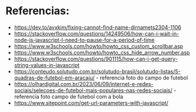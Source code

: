 # Referencias:
- https://dev.to/avxkim/fixing-cannot-find-name-dirnamets2304-1106
- https://stackoverflow.com/questions/14249506/how-can-i-wait-in-node-js-javascript-l-need-to-pause-for-a-period-of-time
- https://www.w3schools.com/howto/howto_css_custom_scrollbar.asp
- https://www.w3schools.com/howto/howto_css_hide_arrow_number.asp
- https://stackoverflow.com/questions/901115/how-can-i-get-query-string-values-in-javascript
- https://conteudo.solutudo.com.br/solutudo-brasil/solutudo-listas/5-quadras-de-futebol-em-aracaju/ - referencia foto do campo de futebol
- https://olhardigital.com.br/2023/06/09/internet-e-redes-sociais/selecoes-de-futebol-mais-populares-nas-redes-sociais/ - referencia foto campo de futebol com a bola
- https://www.sitepoint.com/get-url-parameters-with-javascript/